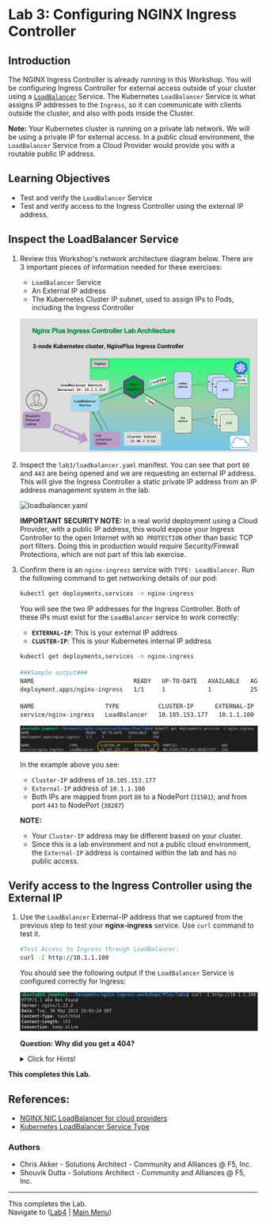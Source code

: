 # Lab 3: Configuring NGINX Ingress Controller

## Introduction

The NGINX Ingress Controller is already running in this Workshop. You will be configuring Ingress Controller for external access outside of your cluster using a [`LoadBalancer`](https://kubernetes.io/docs/tasks/access-application-cluster/create-external-load-balancer/) Service.  The Kubernetes `LoadBalancer` Service is what assigns IP addresses to the `Ingress`, so it can communicate with clients outside the cluster, and also with pods inside the Cluster.

**Note:** Your Kubernetes cluster is running on a private lab network. We will be using a private IP for external access. In a public cloud environment, the `LoadBalancer` Service from a Cloud Provider would provide you with a routable public IP address.

## Learning Objectives 

- Test and verify the `LoadBalancer` Service
- Test and verify access to the Ingress Controller using the external IP address.

## Inspect the LoadBalancer Service

1. Review this Workshop's network architecture diagram below. There are 3 important pieces of information needed for these exercises:

   - `LoadBalancer` Service
   - An External IP address 
   - The Kubernetes Cluster IP subnet, used to assign IPs to Pods, including the Ingress Controller

   ![Workshop Network Architecture](media/lab3_architecture.png)

1. Inspect the `lab3/loadbalancer.yaml` manifest. You can see that port `80` and `443` are being opened and we are requesting an external IP address. This will give the Ingress Controller a static private IP address from an IP address management system in the lab. 

    ![loadbalancer.yaml](media/lab3_loadbalancer.png)

    **IMPORTANT SECURITY NOTE:** In a real world deployment using a Cloud Provider, with a public IP address, this would expose your Ingress Controller to the open Internet with `NO PROTECTION` other than basic TCP port filters. Doing this in production would require Security/Firewall Protections, which are not part of this lab exercise.

1. Confirm there is an `nginx-ingress` service with `TYPE: LoadBalancer`. Run the following command to get networking details of our pod:

   ```bash
   kubectl get deployments,services -n nginx-ingress
   ```
   
   You will see the two IP addresses for the Ingress Controller. Both of these IPs must exist for the `LoadBalancer` service to work correctly:

   - **`EXTERNAL-IP`**: This is your external IP address 
   - **`CLUSTER-IP`**: This is your Kubernetes internal IP address

   ```bash
   kubectl get deployments,services -n nginx-ingress

   ###Sample output###
   NAME                            READY   UP-TO-DATE   AVAILABLE   AGE
   deployment.apps/nginx-ingress   1/1     1            1           25d

   NAME                    TYPE           CLUSTER-IP      EXTERNAL-IP                                                                     PORT(S)                      AGE
   service/nginx-ingress   LoadBalancer   10.105.153.177   10.1.1.100   80:31501/TCP,443:30287/TCP   25d

   ```

   ![get deployments output](media/lab3_get_deployments.png)

   In the example above you see: 

   - `Cluster-IP` address of `10.105.153.177`  
   - `External-IP` address of `10.1.1.100` 
   - Both IPs are mapped from port `80` to a NodePort (`31501`); and from port `443` to NodePort (`30287`)

   **NOTE:** 

   - Your `Cluster-IP` address may be different based on your cluster. 
   - Since this is a lab environment and not a public cloud environment, the `External-IP` address is contained within the lab and has no public access.

## Verify access to the Ingress Controller using the External IP

1. Use the `LoadBalancer` External-IP address that we captured from the previous step to test your **nginx-ingress** service. Use `curl` command to test it.

   ```bash
   #Test Access to Ingress through LoadBalancer:
   curl -I http://10.1.1.100
   ```
   You should see the following output if the `LoadBalancer` Service is configured correctly for Ingress:

   ![curl header output](media/lab3_curl_header.png)

   **Question: Why did you get a 404?** 

   <details><summary>Click for Hints!</summary>
   <br/>
   <p>
   <strong>Answer</strong> – The Ingress Controller default server will return an <b>HTTP 404 Not Found page, or an HTTP 400 Bad Request status code</b> for all requests that have no Ingress routing rules defined; this is NGINX's default 404 error page. You will deploy a Demo application in the subsequent labs, which will fix this.
   </p>
   </details>


**This completes this Lab.**


## References:  
- [NGINX NIC LoadBalancer for cloud
  providers](https://docs.nginx.com/nginx-ingress-controller/installation/installation-with-manifests/#get-access-to-the-ingress-controller)
- [Kubernetes LoadBalancer Service
  Type](https://kubernetes.io/docs/concepts/services-networking/service/#loadbalancer)

### Authors
- Chris Akker - Solutions Architect - Community and Alliances @ F5, Inc.
- Shouvik Dutta - Solutions Architect - Community and Alliances @ F5, Inc.

-------------

This completes the Lab.<br/> Navigate to ([Lab4](../lab4/readme.md) | [Main
Menu](../LabGuide.md))
